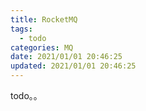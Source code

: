 ```yaml
---
title: RocketMQ
tags: 
  - todo
categories: MQ
date: 2021/01/01 20:46:25
updated: 2021/01/01 20:46:25
---
```




todo。。